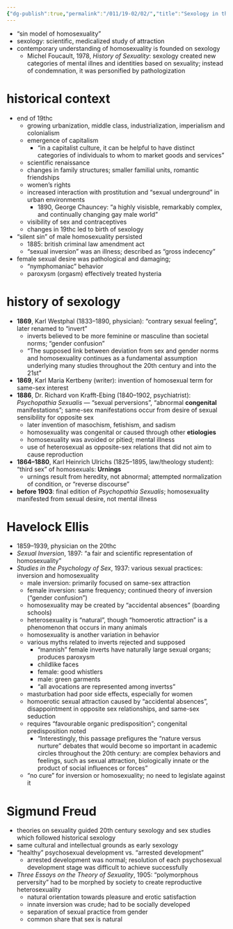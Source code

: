 ```yaml
---
{"dg-publish":true,"permalink":"/011/19-02/02/","title":"Sexology in the United States","tags":["SJS310"],"noteIcon":"fallback","created":"2024-09-26T13:45:04.172-07:00","updated":"2024-09-26T15:32:55.844-07:00"}
---
```


- “sin model of homosexuality”
- sexology: scientific, medicalized study of attraction
- contemporary understanding of homosexuality is founded on sexology
	- Michel Foucault, 1978, *History of Sexuality*: sexology created new categories of mental illnes and identities based on sexuality; instead of condemnation, it was personified by pathologization
# historical context
- end of 19thc
	- growing urbanization, middle class, industrialization, imperialism and colonialism
	- emergence of capitalism
		- “in a capitalist culture, it can be helpful to have distinct categories of individuals to whom to market goods and services”
	- scientific renaissance
	- changes in family structures; smaller familial units, romantic friendships
	- women’s rights
	- increased interaction with prostitution and “sexual underground” in urban environments
		- 1890, George Chauncey: “a highly visisble, remarkably complex, and continually changing gay male world”
	- visibility of sex and contraceptives
	- changes in 19thc led to birth of sexology
- “silent sin” of male homosexuality persisted
	- 1885: british criminal law amendment act
	- “sexual inversion” was an illness; described as “gross indecency”
- female sexual desire was pathological and damaging;
	- “nymphomaniac” behavior
	- paroxysm (orgasm) effectively treated hysteria
# history of sexology
- **1869**, Karl Westphal (1833–1890, physician): “contrary sexual feeling”, later renamed to “invert”
	- inverts believed to be more feminine or masculine than societal norms; “gender confusion”
	- “The supposed link between deviation from sex and gender norms and homosexuality continues as a fundamental assumption underlying many studies throughout the 20th century and into the 21st”
- **1869**, Karl Maria Kertbeny (writer): invention of homosexual term for same-sex interest
- **1886**, Dr. Richard von Krafft-Ebing (1840–1902, psychiatrist): *Psychopathia Sexualis* — “sexual perversions”, “abnormal **congenital** manifestations”; same-sex manifestations occur from desire of sexual sensibility for opposite sex
	- later invention of masochism, fetishism, and sadism
	- homosexuality was congenital or caused through other **etiologies**
	- homosexuality was avoided or pitied; mental illness
	- use of heterosexual as opposite-sex relations that did not aim to cause reproduction
- **1864–1880**, Karl Heinrich Ulrichs (1825–1895, law/theology student): “third sex” of homosexuals: **Urnings**
	- urnings result from heredity, not abnormal; attempted normalization of condition, or “reverse discourse”
- **before 1903**: final edition of *Psychopathia Sexualis*; homosexuality manifested from sexual desire, not mental illness
# Havelock Ellis
- 1859–1939, physician on the 20thc
- *Sexual Inversion*, 1897: “a fair and scientific representation of homosexuality”
- *Studies in the Psychology of Sex*, 1937: various sexual practices: inversion and homosexuality
	- male inversion: primarily focused on same-sex attraction
	- female inversion: same frequency; continued theory of inversion (“gender confusion”)
	- homosexuality may be created by “accidental absences” (boarding schools)
	- heterosexuality is “natural”, though “homoerotic attraction” is a phenomenon that occurs in many animals
	- homosexuality is another variation in behavior
	- various myths related to inverts rejected and supposed
		- “mannish” female inverts have naturally large sexual organs; produces paroxysm
		- childlike faces
		- female: good whistlers
		- male: green garments
		- “all avocations are represented among invertss”
	- masturbation had poor side effects, especially for women
	- homoerotic sexual attraction caused by “accidental absences”, disappointment in opposite sex relationships, and same-sex seduction
	- requires “favourable organic predisposition”; congenital predisposition noted
		- “Interestingly, this passage prefigures the “nature versus nurture” debates that would become so important in academic circles throughout the 20th century: are complex behaviors and feelings, such as sexual attraction, biologically innate or the product of social influences or forces”
	- “no cure”  for inversion or homosexuality; no need to legislate against it
# Sigmund Freud
- theories on sexuality guided 20th century sexology and sex studies which followed historical sexology
- same cultural and intellectual grounds as early sexology
- “healthy” psychosexual development vs. “arrested development”
	- arrested development was normal; resolution of each psychosexual development stage was difficult to achieve successfully
- *Three Essays on the Theory of Sexuality*, 1905: “polymorphous perversity” had to be morphed by society to create reproductive heterosexuality
	- natural orientation towards pleasure and erotic satisfaction
	- innate inversion was crude; had to be socially developed
	- separation of sexual practice from gender
	- common share that sex is natural